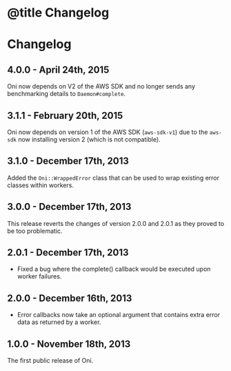 # @title Changelog
# Changelog

## 4.0.0 - April 24th, 2015

Oni now depends on V2 of the AWS SDK and no longer sends any benchmarking
details to `Daemon#complete`.

## 3.1.1 - February 20th, 2015

Oni now depends on version 1 of the AWS SDK (`aws-sdk-v1`) due to the `aws-sdk`
now installing version 2 (which is not compatible).

## 3.1.0 - December 17th, 2013

Added the `Oni::WrappedError` class that can be used to wrap existing error
classes within workers.

## 3.0.0 - December 17th, 2013

This release reverts the changes of version 2.0.0 and 2.0.1 as they proved to
be too problematic.

## 2.0.1 - December 17th, 2013

* Fixed a bug where the complete() callback would be executed upon worker
  failures.

## 2.0.0 - December 16th, 2013

* Error callbacks now take an optional argument that contains extra error data
  as returned by a worker.

## 1.0.0 - November 18th, 2013

The first public release of Oni.
